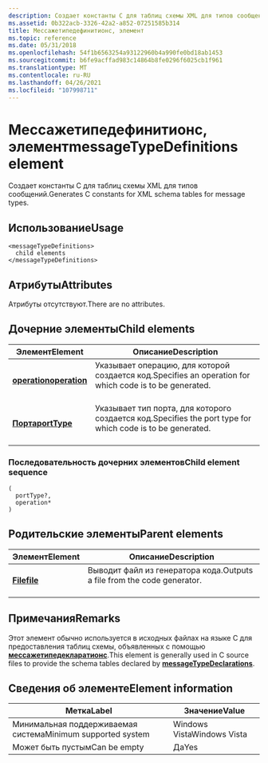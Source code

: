 ```yaml
---
description: Создает константы C для таблиц схемы XML для типов сообщений.
ms.assetid: 0b322acb-3326-42a2-a852-07251585b314
title: Мессажетипедефинитионс, элемент
ms.topic: reference
ms.date: 05/31/2018
ms.openlocfilehash: 54f1b6563254a93122960b4a990fe0bd18ab1453
ms.sourcegitcommit: b6fe9acffad983c14864b8fe0296f6025cb1f961
ms.translationtype: MT
ms.contentlocale: ru-RU
ms.lasthandoff: 04/26/2021
ms.locfileid: "107998711"
---
```

# <a name="messagetypedefinitions-element"></a><span data-ttu-id="ed7a9-103">Мессажетипедефинитионс, элемент</span><span class="sxs-lookup"><span data-stu-id="ed7a9-103">messageTypeDefinitions element</span></span>

<span data-ttu-id="ed7a9-104">Создает константы C для таблиц схемы XML для типов сообщений.</span><span class="sxs-lookup"><span data-stu-id="ed7a9-104">Generates C constants for XML schema tables for message types.</span></span>

## <a name="usage"></a><span data-ttu-id="ed7a9-105">Использование</span><span class="sxs-lookup"><span data-stu-id="ed7a9-105">Usage</span></span>

``` syntax
<messageTypeDefinitions>
  child elements
</messageTypeDefinitions>
```

## <a name="attributes"></a><span data-ttu-id="ed7a9-106">Атрибуты</span><span class="sxs-lookup"><span data-stu-id="ed7a9-106">Attributes</span></span>

<span data-ttu-id="ed7a9-107">Атрибуты отсутствуют.</span><span class="sxs-lookup"><span data-stu-id="ed7a9-107">There are no attributes.</span></span>

## <a name="child-elements"></a><span data-ttu-id="ed7a9-108">Дочерние элементы</span><span class="sxs-lookup"><span data-stu-id="ed7a9-108">Child elements</span></span>



| <span data-ttu-id="ed7a9-109">Элемент</span><span class="sxs-lookup"><span data-stu-id="ed7a9-109">Element</span></span>                                   | <span data-ttu-id="ed7a9-110">Описание</span><span class="sxs-lookup"><span data-stu-id="ed7a9-110">Description</span></span>                                                                       |
|-------------------------------------------|-----------------------------------------------------------------------------------|
| [<span data-ttu-id="ed7a9-111">**operation**</span><span class="sxs-lookup"><span data-stu-id="ed7a9-111">**operation**</span></span>](operation.md)<br/> | <span data-ttu-id="ed7a9-112">Указывает операцию, для которой создается код.</span><span class="sxs-lookup"><span data-stu-id="ed7a9-112">Specifies an operation for which code is to be generated.</span></span><br/> <br/>  |
| [<span data-ttu-id="ed7a9-113">**Порта**</span><span class="sxs-lookup"><span data-stu-id="ed7a9-113">**portType**</span></span>](porttype.md)<br/>   | <span data-ttu-id="ed7a9-114">Указывает тип порта, для которого создается код.</span><span class="sxs-lookup"><span data-stu-id="ed7a9-114">Specifies the port type for which code is to be generated.</span></span><br/> <br/> |



### <a name="child-element-sequence"></a><span data-ttu-id="ed7a9-115">Последовательность дочерних элементов</span><span class="sxs-lookup"><span data-stu-id="ed7a9-115">Child element sequence</span></span>

``` syntax
(
  portType?, 
  operation*
)
```

## <a name="parent-elements"></a><span data-ttu-id="ed7a9-116">Родительские элементы</span><span class="sxs-lookup"><span data-stu-id="ed7a9-116">Parent elements</span></span>



| <span data-ttu-id="ed7a9-117">Элемент</span><span class="sxs-lookup"><span data-stu-id="ed7a9-117">Element</span></span>                         | <span data-ttu-id="ed7a9-118">Описание</span><span class="sxs-lookup"><span data-stu-id="ed7a9-118">Description</span></span>                                                    |
|---------------------------------|----------------------------------------------------------------|
| [<span data-ttu-id="ed7a9-119">**File**</span><span class="sxs-lookup"><span data-stu-id="ed7a9-119">**file**</span></span>](file.md)<br/> | <span data-ttu-id="ed7a9-120">Выводит файл из генератора кода.</span><span class="sxs-lookup"><span data-stu-id="ed7a9-120">Outputs a file from the code generator.</span></span><br/> <br/> |



## <a name="remarks"></a><span data-ttu-id="ed7a9-121">Примечания</span><span class="sxs-lookup"><span data-stu-id="ed7a9-121">Remarks</span></span>

<span data-ttu-id="ed7a9-122">Этот элемент обычно используется в исходных файлах на языке C для предоставления таблиц схемы, объявленных с помощью [**мессажетипедекларатионс**](messagetypedeclarations.md).</span><span class="sxs-lookup"><span data-stu-id="ed7a9-122">This element is generally used in C source files to provide the schema tables declared by [**messageTypeDeclarations**](messagetypedeclarations.md).</span></span>

## <a name="element-information"></a><span data-ttu-id="ed7a9-123">Сведения об элементе</span><span class="sxs-lookup"><span data-stu-id="ed7a9-123">Element information</span></span>



| <span data-ttu-id="ed7a9-124">Метка</span><span class="sxs-lookup"><span data-stu-id="ed7a9-124">Label</span></span> | <span data-ttu-id="ed7a9-125">Значение</span><span class="sxs-lookup"><span data-stu-id="ed7a9-125">Value</span></span> |
|-------------------------------------|---------------|
| <span data-ttu-id="ed7a9-126">Минимальная поддерживаемая система</span><span class="sxs-lookup"><span data-stu-id="ed7a9-126">Minimum supported system</span></span><br/> | <span data-ttu-id="ed7a9-127">Windows Vista</span><span class="sxs-lookup"><span data-stu-id="ed7a9-127">Windows Vista</span></span> |
| <span data-ttu-id="ed7a9-128">Может быть пустым</span><span class="sxs-lookup"><span data-stu-id="ed7a9-128">Can be empty</span></span>                        | <span data-ttu-id="ed7a9-129">Да</span><span class="sxs-lookup"><span data-stu-id="ed7a9-129">Yes</span></span>           |



 

 




